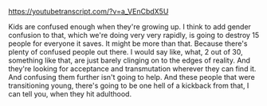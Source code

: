 https://youtubetranscript.com/?v=a_VEnCbdX5U

 Kids are confused enough when they're growing up. I think to add gender confusion to that, which we're doing very very rapidly, is going to destroy 15 people for everyone it saves. It might be more than that. Because there's plenty of confused people out there. I would say like, what, 2 out of 30, something like that, are just barely clinging on to the edges of reality. And they're looking for acceptance and transmutation wherever they can find it. And confusing them further isn't going to help. And these people that were transitioning young, there's going to be one hell of a kickback from that, I can tell you, when they hit adulthood.
